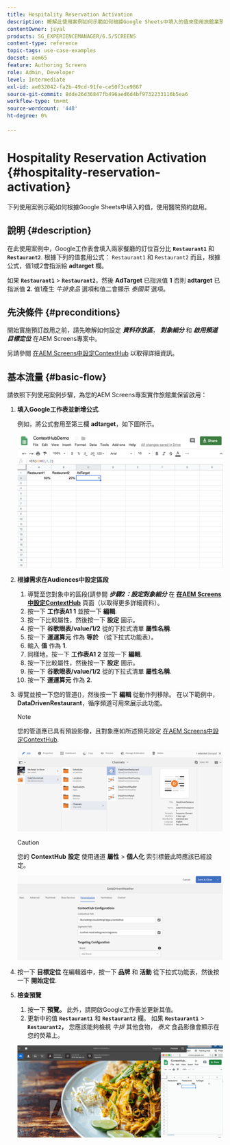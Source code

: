 ```yaml
---
title: Hospitality Reservation Activation
description: 瞭解此使用案例如何示範如何根據Google Sheets中填入的值來使用旅館業預訂啟用。
contentOwner: jsyal
products: SG_EXPERIENCEMANAGER/6.5/SCREENS
content-type: reference
topic-tags: use-case-examples
docset: aem65
feature: Authoring Screens
role: Admin, Developer
level: Intermediate
exl-id: ae032042-fa2b-49cd-91fe-ce50f3ce9867
source-git-commit: 8dde26d36847fb496aed6d4bf9732233116b5ea6
workflow-type: tm+mt
source-wordcount: '448'
ht-degree: 0%

---
```


# Hospitality Reservation Activation {#hospitality-reservation-activation}

下列使用案例示範如何根據Google Sheets中填入的值，使用醫院預約啟用。

## 說明 {#description}

在此使用案例中，Google工作表會填入兩家餐廳的訂位百分比 **`Restaurant1`** 和 **`Restaurant2`**. 根據下列的值套用公式： `Restaurant1` 和 `Restaurant2` 而且，根據公式，值1或2會指派給 **adtarget** 欄。

如果 **`Restaurant1`** > **`Restaurant2`**，然後 **AdTarget** 已指派值 **1** 否則 **adtarget** 已指派值 **2**. 值1產生 *牛排食品* 選項和值二會顯示 *泰國菜* 選項。

## 先決條件 {#preconditions}

開始實施預訂啟用之前，請先瞭解如何設定 ***資料存放區***， ***對象細分*** 和 ***啟用頻道目標定位*** 在AEM Screens專案中。

另請參閱 [在AEM Screens中設定ContextHub](configuring-context-hub.md) 以取得詳細資訊。

## 基本流量 {#basic-flow}

請依照下列使用案例步驟，為您的AEM Screens專案實作旅館業保留啟用：

1. **填入Google工作表並新增公式**.

   例如，將公式套用至第三欄 **adtarget**，如下圖所示。

   ![screen_shot_2019-04-29at94132am](assets/screen_shot_2019-04-29at94132am.png)

1. **根據需求在Audiences中設定區段**

   1. 導覽至您對象中的區段(請參閱 ***步驟2：設定對象細分*** 在 **[在AEM Screens中設定ContextHub](configuring-context-hub.md)** 頁面（以取得更多詳細資料）。
   1. 按一下 **工作表A1 1** 並按一下 **編輯**.
   1. 按一下比較屬性，然後按一下 **設定** 圖示。
   1. 按一下 **谷歌眼表/value/1/2** 從的下拉式清單 **屬性名稱**.
   1. 按一下 **運運算元** 作為 **等於** （從下拉式功能表）。
   1. 輸入 **值** 作為 **1**.
   1. 同樣地，按一下 **工作表A1 2** 並按一下 **編輯**.
   1. 按一下比較屬性，然後按一下 **設定** 圖示。
   1. 按一下 **谷歌眼表/value/1/2** 從的下拉式清單 **屬性名稱**.
   1. 按一下 **運運算元** 作為 **2**.

1. 導覽並按一下您的管道()，然後按一下 **編輯** 從動作列移除。 在以下範例中， **DataDrivenRestaurant**，循序頻道可用來展示此功能。

   >[!NOTE]
   >
   >您的管道應已具有預設影像，且對象應如所述預先設定 [在AEM Screens中設定ContextHub](configuring-context-hub.md).

   ![screen_shot_2019-05-08at14652pm](assets/screen_shot_2019-05-08at14652pm.png)

   >[!CAUTION]
   >
   >您的 **ContextHub** **設定** 使用通道 **屬性** > **個人化** 索引標籤此時應該已經設定。

   ![screen_shot_2019-05-08at114106am](assets/screen_shot_2019-05-08at114106am.png)

1. 按一下 **目標定位** 在編輯器中，按一下 **品牌** 和 **活動** 從下拉式功能表，然後按一下 **開始定位**.
1. **檢查預覽**

   1. 按一下 **預覽。** 此外，請開啟Google工作表並更新其值。
   1. 更新中的值 **`Restaurant1`** 和 **`Restaurant2`** 欄。 如果 **`Restaurant1`** > **`Restaurant2`，** 您應該能夠檢視 *牛排* 其他食物， *泰文* 食品影像會顯示在您的熒幕上。

   ![result5](assets/result5.gif)
